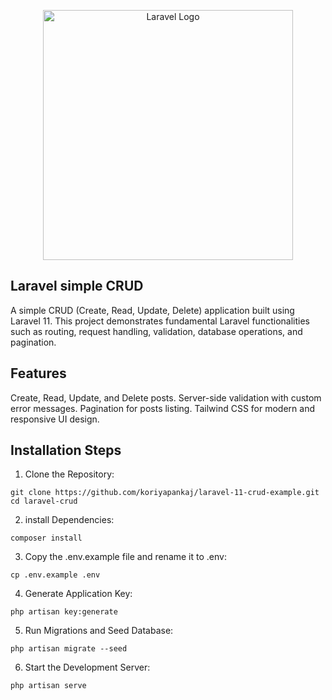 <p align="center"><a href="https://laravel.com" target="_blank"><img src="https://raw.githubusercontent.com/laravel/art/master/logo-lockup/5%20SVG/2%20CMYK/1%20Full%20Color/laravel-logolockup-cmyk-red.svg" width="400" alt="Laravel Logo"></a></p>

## Laravel simple CRUD 

A simple CRUD (Create, Read, Update, Delete) application built using Laravel 11. This project demonstrates fundamental Laravel functionalities such as routing, request handling, validation, database operations, and pagination.

## Features

Create, Read, Update, and Delete posts.
Server-side validation with custom error messages.
Pagination for posts listing.
Tailwind CSS for modern and responsive UI design.

## Installation Steps

1. Clone the Repository:

```
git clone https://github.com/koriyapankaj/laravel-11-crud-example.git
cd laravel-crud

```


2. install Dependencies:

```
composer install

```

3. Copy the .env.example file and rename it to .env:
```
cp .env.example .env
```

4. Generate Application Key:
```
php artisan key:generate
```
5. Run Migrations and Seed Database:
```
php artisan migrate --seed
```

6. Start the Development Server:
```
php artisan serve

```
